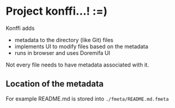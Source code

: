 
# Project konffi...! :=)

Konffi adds 

- metadata to the directory (like Git) files
- implements UI to modify files based on the metadata
- runs in browser and uses Doremifa UI

Not every file needs to have metadata associated with it. 

## Location of the metadata

For example README.md is stored into `./fmeta/README.md.fmeta`






